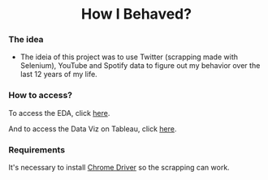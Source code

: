 <h1 align='center'> How I Behaved? </h1>

### The idea
* The ideia of this project was to use Twitter (scrapping made with Selenium), YouTube and Spotify data to figure out my behavior over the last 12 years of my life.

### How to access? 
To access the EDA, click [here](https://github.com/turquetti/storytelling-case-ifood/blob/main/analise-exploratoria/EDA.ipynb). 

And to access the Data Viz on Tableau, click [here](https://public.tableau.com/app/profile/gabriela.nunes.turquetti/viz/case-ifood-business-data-analyst/2009-2021).

### Requirements 
It's necessary to install [Chrome Driver](https://chromedriver.chromium.org/downloads) so the scrapping can work.


